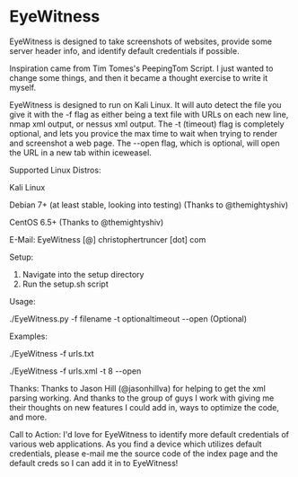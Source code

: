 EyeWitness
======

EyeWitness is designed to take screenshots of websites, provide some server header info, and identify default credentials if possible.

Inspiration came from Tim Tomes's PeepingTom Script.  I just wanted to change some things, and then it became a thought exercise to write it myself.

EyeWitness is designed to run on Kali Linux.  It will auto detect the file you give it with the -f flag as either being a text file with URLs on each new line, nmap xml output, or nessus xml output.  The -t (timeout) flag is completely optional, and lets you provice the max time to wait when trying to render and screenshot a web page.  The --open flag, which is optional, will open the URL in a new tab within iceweasel.

Supported Linux Distros:

Kali Linux

Debian 7+ (at least stable, looking into testing) (Thanks to @themightyshiv)

CentOS 6.5+ (Thanks to @themightyshiv)


E-Mail: EyeWitness [@] christophertruncer [dot] com

Setup:

1. Navigate into the setup directory
2. Run the setup.sh script

Usage:

./EyeWitness.py -f filename -t optionaltimeout --open (Optional)

Examples:

./EyeWitness -f urls.txt

./EyeWitness -f urls.xml -t 8 --open

Thanks:
Thanks to Jason Hill (@jasonhillva) for helping to get the xml parsing working.  And thanks to the group of guys I work with giving me their thoughts on new features I could add in, ways to optimize the code, and more.

Call to Action:
I'd love for EyeWitness to identify more default credentials of various web applications.  As you find a device which utilizes default credentials, please e-mail me the source code of the index page and the default creds so I can add it in to EyeWitness!
